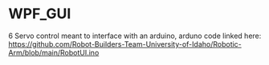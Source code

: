 # WPF_GUI

6 Servo control meant to interface with an arduino, arduno code linked here: 
https://github.com/Robot-Builders-Team-University-of-Idaho/Robotic-Arm/blob/main/RobotUI.ino
